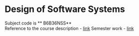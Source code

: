 # Design of Software Systems 

Subject code is **	B6B36NSS** <br>
Reference to the course description - [link](https://cw.fel.cvut.cz/b192/courses/b6b36nss/start)
Semester work - [link](/)
